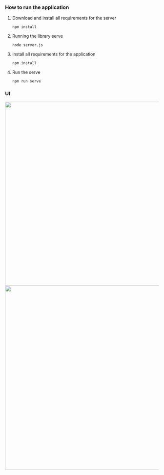 ### How to run the application

1. Download and install all requirements for the server 

   ```
   npm install
   ```

2. Running the library serve

   ```
   node server.js
   ```
   
3. Install all requirements for the application

   ```
   npm install
   ```

4. Run the serve

   ```
   npm run serve
   ```



### UI

<img src = "https://github.com/Ellie-Y/Library-Dashboard/blob/master/sample.gif" width = "600px" />

<img src = "https://github.com/Ellie-Y/Library-Dashboard/blob/master/screenshot.jpg" width = "600px" />
